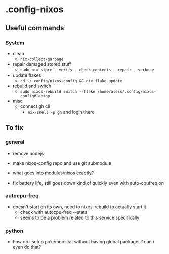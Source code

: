# .config-nixos

## Useful commands

### System

- clean
    - `nix-collect-garbage`
- repair damaged stored stuff
    - `sudo nix-store --verify --check-contents --repair --verbose`
- update flakes
    - `cd ~/.config/nixos-config && nix flake update`
- rebuild and switch
    - `sudo nixos-rebuild switch --flake /home/aless/.config/nixos-config#laptop`
- misc
    - connect gh cli
        - `nix-shell -p gh` and login there

## To fix

### general

- remove nodejs

- make nixos-config repo and use git submodule

- what goes into modules/nixos exactly?

- fix battery life, still goes down kind of quickly even with auto-cpufreq on

### autocpu-freq

- doesn't start on its own, need to nixos-rebuild to actually start it
    - check with autocpu-freq --stats
    - seems to be a problem related to this service specifically

### python

- how do i setup pokemon icat without having global packages? can i even do that?

